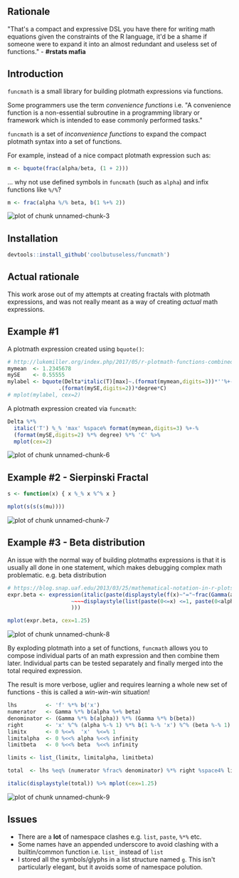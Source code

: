 




Rationale
------------------------------------------------------------------------------

"That's a compact and expressive DSL you have there for writing math equations 
given the constraints of the R language, it'd be a shame if someone were to 
expand it into an almost redundant and useless set of functions." - **#rstats mafia**



Introduction
------------------------------------------------------------------------------

`funcmath` is a small library for building plotmath expressions via functions.

Some programmers use the term *convenience functions* 
i.e. "A convenience function is a non-essential subroutine in a programming 
library or framework which is intended to ease commonly performed tasks."

`funcmath` is a set of *inconvenience functions* to expand the compact plotmath syntax 
into a set of functions.

For example, instead of a nice compact plotmath expression such as:


```r
m <- bquote(frac(alpha/beta, (1 + 2)))
```

... why not use defined symbols in `funcmath` (such as `alpha`) and infix functions like `%/%`?


```r
m <- frac(alpha %/% beta, b(1 %+% 2)) 
```


![plot of chunk unnamed-chunk-3](figure/unnamed-chunk-3-1.png)



Installation
------------------------------------------------------------------------------


```r
devtools::install_github('coolbutuseless/funcmath')
```


Actual rationale
------------------------------------------------------------------------------

This work arose out of my attempts at creating fractals with plotmath expressions,
and was not really meant as a way of creating *actual* math expressions.



Example #1
------------------------------------------------------------------------------

A plotmath expression created using `bquote()`:


```r
# http://lukemiller.org/index.php/2017/05/r-plotmath-functions-combined-with-variable-values/
mymean  <- 1.2345678
mySE    <- 0.55555
mylabel <- bquote(Delta*italic(T)[max]~.(format(mymean,digits=3))*''%+-%''*
                .(format(mySE,digits=2))*degree*C)
# mplot(mylabel, cex=2)
```


A plotmath expression created via `funcmath`:


```r
Delta %*% 
  italic('T') %_% 'max' %space% format(mymean,digits=3) %+-% 
  (format(mySE,digits=2) %*% degree) %*% 'C' %>% 
  mplot(cex=2)
```

![plot of chunk unnamed-chunk-6](figure/unnamed-chunk-6-1.png)


Example #2 - Sierpinski Fractal
------------------------------------------------------------------------------


```r
s <- function(x) { x %_% x %^% x }

mplot(s(s(s(mu))))
```

![plot of chunk unnamed-chunk-7](figure/unnamed-chunk-7-1.png)



Example #3 - Beta distribution 
------------------------------------------------------------------------------

An issue with the normal way of building plotmaths expressions is that
it is usually all done in one statement, which makes debugging complex math problematic. e.g. beta distribution


```r
# https://blog.snap.uaf.edu/2013/03/25/mathematical-notation-in-r-plots/
expr.beta <- expression(italic(paste(displaystyle(f(x)~"="~frac(Gamma(alpha+beta),Gamma(alpha)*Gamma(beta))*x^{alpha-1}*(1-x)^{beta-1})
                    ~~~~displaystyle(list(paste(0<=x) <=1, paste(0<alpha) <infinity, paste(0<beta) <infinity))
                    )))

mplot(expr.beta, cex=1.25)
```

![plot of chunk unnamed-chunk-8](figure/unnamed-chunk-8-1.png)


By exploding plotmath into a set of functions, `funcmath` allows you to compose individual parts of an math expression and then
combine them later.   Individual parts can be tested separately and finally merged into the total required expression.

The result is more verbose, uglier and requires learning a whole new set of functions - this is called a *win-win-win* situation!


```r
lhs         <- 'f' %*% b('x')
numerator   <- Gamma %*% b(alpha %+% beta)
denominator <- (Gamma %*% b(alpha)) %*% (Gamma %*% b(beta))
right       <- 'x' %^% (alpha %-% 1) %*% b(1 %-% 'x') %^% (beta %-% 1)
limitx      <- 0 %<=%  'x'  %<=% 1
limitalpha  <- 0 %<<% alpha %<<% infinity
limitbeta   <- 0 %<<% beta  %<<% infinity

limits <- list_(limitx, limitalpha, limitbeta)

total  <- lhs %eq% (numerator %frac% denominator) %*% right %space4% limits 

italic(displaystyle(total)) %>% mplot(cex=1.25)
```

![plot of chunk unnamed-chunk-9](figure/unnamed-chunk-9-1.png)




Issues
------------------------------------------------------------------------------

* There are a **lot** of namespace clashes e.g. `list`, `paste`, `%*%` etc.
* Some names have an appended underscore to avoid clashing with a builtin/common 
  function i.e. `list_` instead of `list`
* I stored all the symbols/glyphs in a list structure named `g`.  This isn't 
  particularly elegant, but it avoids some of namespace polution.


